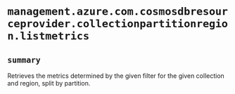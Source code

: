 # `management.azure.com.cosmosdbresourceprovider.collectionpartitionregion.listmetrics`

## `summary`
Retrieves the metrics determined by the given filter for the given collection and region, split by partition.


